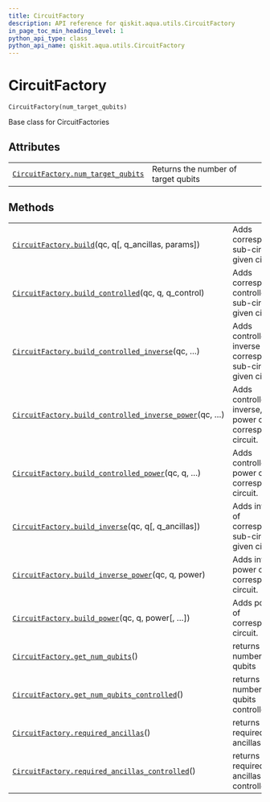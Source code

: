 ```yaml
---
title: CircuitFactory
description: API reference for qiskit.aqua.utils.CircuitFactory
in_page_toc_min_heading_level: 1
python_api_type: class
python_api_name: qiskit.aqua.utils.CircuitFactory
---
```


# CircuitFactory

<span id="qiskit.aqua.utils.CircuitFactory" />

`CircuitFactory(num_target_qubits)`

Base class for CircuitFactories

## Attributes

|                                                                                                                                               |                                     |
| --------------------------------------------------------------------------------------------------------------------------------------------- | ----------------------------------- |
| [`CircuitFactory.num_target_qubits`](qiskit.aqua.utils.CircuitFactory.num_target_qubits "qiskit.aqua.utils.CircuitFactory.num_target_qubits") | Returns the number of target qubits |

## Methods

|                                                                                                                                                                                             |                                                                       |
| ------------------------------------------------------------------------------------------------------------------------------------------------------------------------------------------- | --------------------------------------------------------------------- |
| [`CircuitFactory.build`](qiskit.aqua.utils.CircuitFactory.build "qiskit.aqua.utils.CircuitFactory.build")(qc, q\[, q\_ancillas, params])                                                    | Adds corresponding sub-circuit to given circuit                       |
| [`CircuitFactory.build_controlled`](qiskit.aqua.utils.CircuitFactory.build_controlled "qiskit.aqua.utils.CircuitFactory.build_controlled")(qc, q, q\_control)                               | Adds corresponding controlled sub-circuit to given circuit            |
| [`CircuitFactory.build_controlled_inverse`](qiskit.aqua.utils.CircuitFactory.build_controlled_inverse "qiskit.aqua.utils.CircuitFactory.build_controlled_inverse")(qc, …)                   | Adds controlled inverse of corresponding sub-circuit to given circuit |
| [`CircuitFactory.build_controlled_inverse_power`](qiskit.aqua.utils.CircuitFactory.build_controlled_inverse_power "qiskit.aqua.utils.CircuitFactory.build_controlled_inverse_power")(qc, …) | Adds controlled, inverse, power of corresponding circuit.             |
| [`CircuitFactory.build_controlled_power`](qiskit.aqua.utils.CircuitFactory.build_controlled_power "qiskit.aqua.utils.CircuitFactory.build_controlled_power")(qc, q, …)                      | Adds controlled power of corresponding circuit.                       |
| [`CircuitFactory.build_inverse`](qiskit.aqua.utils.CircuitFactory.build_inverse "qiskit.aqua.utils.CircuitFactory.build_inverse")(qc, q\[, q\_ancillas])                                    | Adds inverse of corresponding sub-circuit to given circuit            |
| [`CircuitFactory.build_inverse_power`](qiskit.aqua.utils.CircuitFactory.build_inverse_power "qiskit.aqua.utils.CircuitFactory.build_inverse_power")(qc, q, power)                           | Adds inverse power of corresponding circuit.                          |
| [`CircuitFactory.build_power`](qiskit.aqua.utils.CircuitFactory.build_power "qiskit.aqua.utils.CircuitFactory.build_power")(qc, q, power\[, …])                                             | Adds power of corresponding circuit.                                  |
| [`CircuitFactory.get_num_qubits`](qiskit.aqua.utils.CircuitFactory.get_num_qubits "qiskit.aqua.utils.CircuitFactory.get_num_qubits")()                                                      | returns number of qubits                                              |
| [`CircuitFactory.get_num_qubits_controlled`](qiskit.aqua.utils.CircuitFactory.get_num_qubits_controlled "qiskit.aqua.utils.CircuitFactory.get_num_qubits_controlled")()                     | returns number of qubits controlled                                   |
| [`CircuitFactory.required_ancillas`](qiskit.aqua.utils.CircuitFactory.required_ancillas "qiskit.aqua.utils.CircuitFactory.required_ancillas")()                                             | returns required ancillas                                             |
| [`CircuitFactory.required_ancillas_controlled`](qiskit.aqua.utils.CircuitFactory.required_ancillas_controlled "qiskit.aqua.utils.CircuitFactory.required_ancillas_controlled")()            | returns required ancillas controlled                                  |

